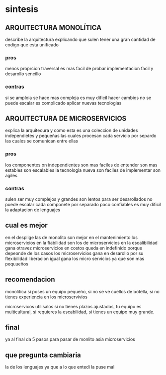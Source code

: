 # sintesis 
## ARQUITECTURA MONOLÍTICA
describe la arquitectura explicando que sulen tener una gran cantidad de codigo que esta unificado

### pros 
menos proprcion traversal 
es mas facil de probar 
implementacion facil 
y desarollo sencillo 

### contras
si se amploia se hace mas compleja 
es muy dificil hacer cambios 
no se puede escalar 
es complicado aplicar nuevas tecnologias 

## ARQUITECTURA DE MICROSERVICIOS
explica la arquitecura y como esta es una coleccion de unidades independietes y pequeñas las cuales procesan cada servicio por separdo las cuales se comunican entre ellas 

### pros
los componentes on independientes 
son mas faciles de entender 
son mas estables 
son escalables 
la tecnologia nueva son faciles de implementar 
son agiles 

### contras 
sulen ser muy complejos y grandes 
son lentos para ser desarollados 
no puede escalar cada componete por separado 
poco confiables 
es muy dificil la adaptacion de lenguajes 

## cual es mejor 
en el desplige las de monolito son mejor 
en el mantenimiento los microservicios 
en la fiabilidad son los de microservicios 
en la escalibilidad gana otravez microservicios 
en costos queda en indefinido porque depeonde de los casos 
los microservicios gana en desarollo por su flexibilidad 
liberacion igual gana los micro servicios ya que son mas pequueños 

## recomendacion
monolitica si poses un equipo pequeño, si no se ve cuellos de botella, si no tienes experiencia en los microservivios 

microservicos  utilisalos si no tienes plazos ajustados, tu equipo es multicultural, si requieres la escabilidad, si tienes un equipo muy grande.

## final 
ya al final da 5 pasos para pasar de monlito asia microservicios 
## que pregunta cambiaria  
la de los lenguajes ya que a lo que entedi la puse mal 
